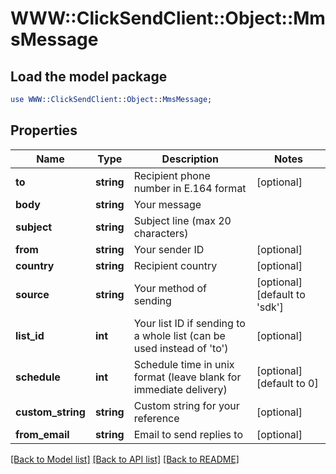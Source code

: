 # WWW::ClickSendClient::Object::MmsMessage

## Load the model package
```perl
use WWW::ClickSendClient::Object::MmsMessage;
```

## Properties
Name | Type | Description | Notes
------------ | ------------- | ------------- | -------------
**to** | **string** | Recipient phone number in E.164 format | [optional] 
**body** | **string** | Your message | 
**subject** | **string** | Subject line (max 20 characters) | 
**from** | **string** | Your sender ID | [optional] 
**country** | **string** | Recipient country | [optional] 
**source** | **string** | Your method of sending | [optional] [default to &#39;sdk&#39;]
**list_id** | **int** | Your list ID if sending to a whole list (can be used instead of &#39;to&#39;) | [optional] 
**schedule** | **int** | Schedule time in unix format (leave blank for immediate delivery) | [optional] [default to 0]
**custom_string** | **string** | Custom string for your reference | [optional] 
**from_email** | **string** | Email to send replies to | [optional] 

[[Back to Model list]](../README.md#documentation-for-models) [[Back to API list]](../README.md#documentation-for-api-endpoints) [[Back to README]](../README.md)


